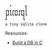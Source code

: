 ```txt
  •      ┓
┏┓┓┏┏┓┏┏┓┃
┣┛┗┗┗┛┛┗┫┗
┛       ┗
a tiny sqlite clone
```

Resources:

- [Build a DB in C](https://cstack.github.io/db_tutorial/)
